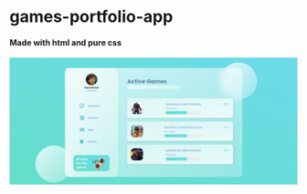 # games-portfolio-app

#### Made with html and pure css

![alt text](https://github.com/kemaloncell/games-portfolio-app/blob/main/images/final.png)
